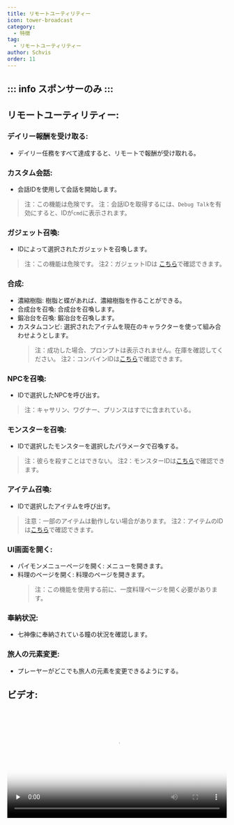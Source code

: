```yaml
---
title: リモートユーティリティー
icon: tower-broadcast
category:
  - 特徴
tag:
  - リモートユーティリティー
author: Schvis
order: 11
---
```

::: info スポンサーのみ
:::
---
## リモートユーティリティー:
### デイリー報酬を受け取る:
- デイリー任務をすべて達成すると、リモートで報酬が受け取れる。
### カスタム会話:
- 会話IDを使用して会話を開始します。
> 注：この機能は危険です。
> 注：会話IDを取得するには、`Debug Talk`を有効にすると、IDが`cmd`に表示されます。
### ガジェット召喚:
- IDによって選択されたガジェットを召喚します。
> 注：この機能は危険です。
> 注2：ガジェットIDは [こちら](https://github.com/jie65535/GrasscutterCommandGenerator/blob/main/Source/GrasscutterTools/Resources/en-us/Gadget.txt)で確認できます。
### 合成:
- 濃縮樹脂: 樹脂と蝶があれば、濃縮樹脂を作ることができる。
- 合成台を召喚: 合成台を召喚します。
- 鍛冶台を召喚: 鍛冶台を召喚します。
- カスタムコンビ: 選択されたアイテムを現在のキャラクターを使って組み合わせようとします。
    > 注：成功した場合、プロンプトは表示されません。在庫を確認してください。
    > 注2：コンバインIDは[こちら](https://github.com/jie65535/GrasscutterCommandGenerator/blob/main/Source/GrasscutterTools/Resources/en-us/Item.txt)で確認できます。 
### NPCを召喚:
- IDで選択したNPCを呼び出す。
> 注：キャサリン、ワグナー、プリンスはすでに含まれている。
### モンスターを召喚:
- IDで選択したモンスターを選択したパラメータで召喚する。
> 注：彼らを殺すことはできない。
> 注2：モンスターIDは[こちら](https://github.com/jie65535/GrasscutterCommandGenerator/blob/main/Source/GrasscutterTools/Resources/en-us/Monsters.txt)で確認できます。
### アイテム召喚:
- IDで選択したアイテムを呼び出す。
> 注意：一部のアイテムは動作しない場合があります。
> 注2：アイテムのIDは[こちら](https://github.com/jie65535/GrasscutterCommandGenerator/blob/main/Source/GrasscutterTools/Resources/en-us/Item.txt)で確認できます。
### UI画面を開く:
- パイモンメニューページを開く: メニューを開きます。
- 料理のページを開く: 料理のページを開きます。
    > 注：この機能を使用する前に、一度料理ページを開く必要があります。
### 奉納状況:
- 七神像に奉納されている瞳の状況を確認します。
### 旅人の元素変更:
- プレーヤーがどこでも旅人の元素を変更できるようにする。

## ビデオ:

<video controls preload="none" width="100%" poster="https://nextcloud.atruicardona.xyz/s/TrwzrHqCr2sMyS4/preview"><source src="https://nextcloud.atruicardona.xyz/s/TrwzrHqCr2sMyS4/download" type="video/mp4"></video>
